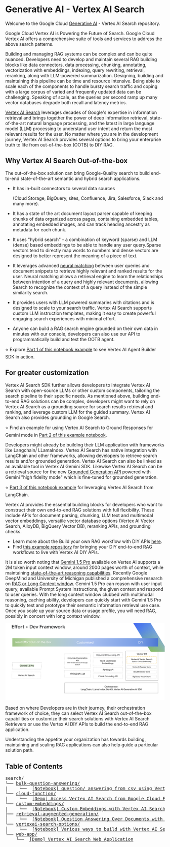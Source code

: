 # Generative AI - Vertex AI Search

Welcome to the Google Cloud [Generative AI](https://cloud.google.com/ai/generative-ai/) - Vertex AI Search repository.

Google Cloud Vertex AI is Powering the Future of Search. Google Cloud Vertex AI offers a comprehensive suite of tools and services to address the above search patterns.

Building and managing RAG systems can be complex and can be quite nuanced. Developers need to develop and maintain several RAG building blocks like data connectors, data processing, chunking, annotating, vectorization with embeddings, indexing, query rewriting, retrieval, reranking, along with LLM-powered summarization. Designing, building and maintaining this pipeline can be time and resource intensive. Being able to scale each of the components to handle bursty search traffic and coping with a large corpus of varied and frequently updated data can be challenging. Speaking of scale, as the queries per second ramp up many vector databases degrade both recall and latency metrics.

[Vertex AI Search](https://cloud.google.com/generative-ai-app-builder/docs/enterprise-search-introduction) leverages decades of Google's expertise in information retrieval and brings together the power of deep information retrieval, state-of-the-art natural language processing, and the latest in large language model (LLM) processing to understand user intent and return the most relevant results for the user. No matter where you are in the development journey, Vertex AI Search provides several options to bring your enterprise truth to life from out-of-the-box (OOTB) to DIY RAG.

## Why Vertex AI Search Out-of-the-box

The out-of-the-box solution can bring Google-Quality search to build end-to-end state-of-the-art semantic and hybrid search applications.
- It has in-built connectors to several data sources 

  (Cloud Storage, BigQuery, sites, Confluence, Jira, Salesforce, Slack and many more).

- It has a state of the art document layout parser capable of keeping chunks of data organized across pages, containing embedded tables, annotating embedded images, and can track heading ancestry as metadata for each chunk.
- It uses "hybrid search" - a combination of keyword (sparse) and LLM (dense) based embeddings to be able to handle any user query.Sparse vectors tend to directly map words to numbers and dense vectors are designed to better represent the meaning of a piece of text.
- It leverages advanced [neural matching](https://blog.google/products/search/improving-search-next-20-years/) between user queries and document snippets to retrieve highly relevant and ranked results for the user. Neural matching allows a retrieval engine to learn the relationships between intention of a query and highly relevant documents, allowing Search to recognize the context of a query instead of the simple similarity search.
- It provides users with LLM powered summaries with citations and is designed to scale to your search traffic. Vertex AI Search supports custom LLM instruction templates, making it easy to create powerful engaging search experiences with minimal effort.
- Anyone can build a RAG search engine grounded on their own data in minutes with our console, developers can also use our API to programmatically build and test the OOTB agent.

⭐ Explore [Part 1 of this notebook example](vertexai-search-options/vertexai_search_options.ipynb) to see Vertex AI Agent Builder SDK in action.

## For greater customization

Vertex AI Search SDK further allows developers to integrate Vertex AI Search with open-source LLMs or other custom components, tailoring the search pipeline to their specific needs. As mentioned above, building end-to-end RAG solutions can be complex, developers might want to rely on Vertex AI Search as a grounding source for search results retrieval and ranking, and leverage custom LLM for the guided summary. Vertex AI Search also provides grounding in Google Search.

⭐ Find an example for using Vertex AI Search to Ground Responses for Gemini mode in [Part 2 of this example notebook](vertexai-search-options/vertexai_search_options.ipynb).

Developers might already be building their LLM application with frameworks like Langchain/ LLamaIndex. Vertex AI Search has native integration with LangChain and other frameworks, allowing developers to retrieve search results and/or grounded generation. Vertex AI Search can also be linked as an available tool in Vertex AI Gemini SDK. Likewise Vertex AI Search can be a retrieval source for the new [Grounded Generation API](https://cloud.google.com/generative-ai-app-builder/docs/grounded-gen) powered with Gemini "high fidelity mode" which is fine-tuned for grounded generation.

⭐ [Part 3 of this notebook example](vertexai-search-options/vertexai_search_options.ipynb) for leveraging Vertex AI Search from LangChain.

Vertex AI provides the essential building blocks for developers who want to construct their own end-to-end RAG solutions with full flexibility. These include APIs for document parsing, chunking, LLM text and multimodal vector embeddings, versatile vector database options (Vertex AI Vector Search, AlloyDB, BigQuery Vector DB), reranking APIs, and grounding checks.

- Learn more about the Build your own RAG workflow with DIY APIs [here](https://cloud.google.com/generative-ai-app-builder/docs/builder-apis#build-rag). 
- Find [this example repository](https://github.com/GoogleCloudPlatform/applied-ai-engineering-samples/blob/main/genai-on-vertex-ai/retrieval_augmented_generation/diy_rag_with_vertexai_apis/build_grounded_rag_app_with_vertex.ipynb) for bringing your DIY end-to-end RAG workflows to live with Vertex AI DIY APIs.

It is also worth noting that [Gemini 1.5 Pro](https://cloud.google.com/vertex-ai/generative-ai/docs/learn/models#gemini-1.5-pro) available on Vertex AI supports a 2M token input context window, around 2000 pages worth of context, while maintaining [state-of-the-art reasoning capabilities](https://deepmind.google/technologies/gemini/pro/?_gl=1*128a4ox*_up*MQ..*_ga*MTgzMDgwODIxNC4xNzE5OTU2NjIw*_ga_LS8HVHCNQ0*MTcxOTk1NjYyMC4xLjAuMTcxOTk1NjYyMC4wLjAuMA..). Recently Google DeepMind and University of Michigan published a comprehensive research on [RAG or Long Context window](https://arxiv.org/html/2407.16833v1). Gemini 1.5 Pro can reason with user input query, available Prompt System Instructions, the given context and respond to user queries. With the long context window clubbed with multimodal reasoning, caching ability, developers can quickly start with Gemini 1.5 Pro to quickly test and prototype their semantic information retrieval use case. Once you scale up your source data or usage profile, you will need RAG, possibly in concert with long context window.

![Building Search Applications with Vertex AI](vertexai-search-options/search_options.png)

Based on where Developers are in their journey, their orchestration framework of choice, they can select Vertex AI Search out-of-the-box capabilities or customize their search solutions with Vertex AI Search Retrievers or use the Vertex AI DIY APIs to build the end-to-end RAG application.

Understanding the appetite your organization has towards building, maintaining and scaling RAG applications can also help guide a particular solution path.

## Table of Contents

<!-- markdownlint-disable MD033 -->
<pre>
search/
└── <a href="bulk-question-answering">bulk-question-answering/</a>
|    └──  <a href="bulk-question-answering/bulk_question_answering.ipynb">[Notebook] question/ answering from csv using Vertex AI Search </a>
└── <a href="cloud-function">cloud-function/</a>
|    └──  <a href="cloud-function">[Demo] Access Vertex AI Search from Google Cloud Function </a>
└── <a href="custom-embeddings">custom-embeddings/</a>
|    └──  <a href="custom-embeddings/custom_embeddings.ipynb">[Notebook] Custom Embeddings with Vertex AI Search </a>
├── <a href="retrieval-augmented-generation">retrieval-augmented-generation/</a>
│    └──  <a href="retrieval-augmented-generation/examples/question_answering.ipynb">[Notebook] Question Answering Over Documents with Vertex AI Search and LangChain 🦜🔗</a>
└── <a href="vertexai-search-options">vertexai-search-options/</a>
│    └──  <a href="vertexai-search-options/vertexai_search_options.ipynb">[Notebook] Various ways to build with Vertex AI Search </a>
└── <a href="web-app">web-app/</a>
    └──  <a href="web-app">[Demo] Vertex AI Search Web Application</a>
</pre>
